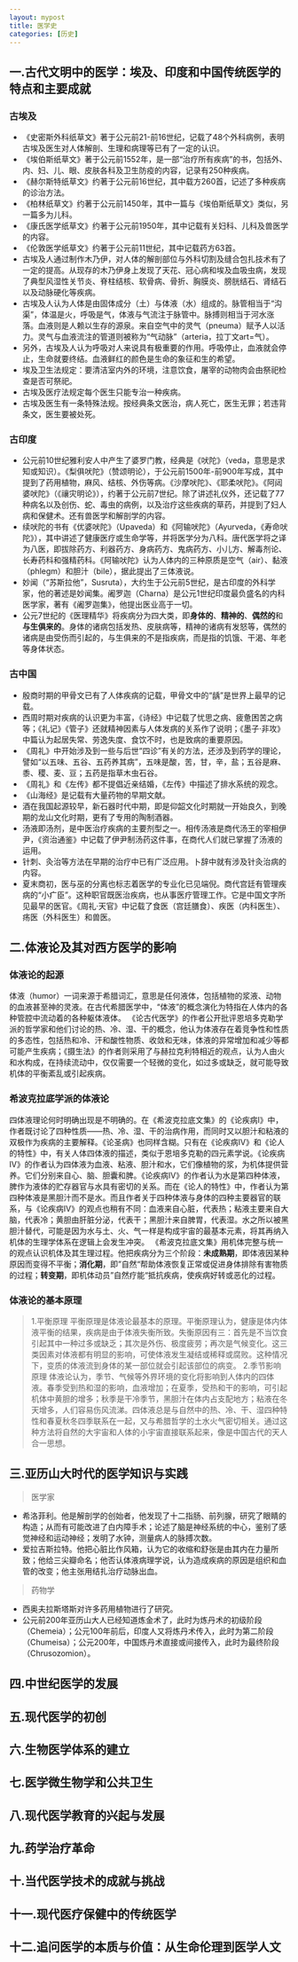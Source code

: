 ```yaml
---
layout: mypost
title: 医学史
categories: [历史]
---
```

## 一.古代文明中的医学：埃及、印度和中国传统医学的特点和主要成就
### 古埃及
- 《史密斯外科纸草文》著于公元前21-前16世纪，记载了48个外科病例，表明古埃及医生对人体解剖、生理和病理等已有了一定的认识。
- 《埃伯斯纸草文》著于公元前1552年，是一部“治疗所有疾病”的书，包括外、内、妇、儿、眼、皮肤各科及卫生防疫的内容，记录有250种疾病。
- 《赫尔斯特纸草文》约著于公元前16世纪，其中载方260首，记述了多种疾病的诊治方法。
- 《柏林纸草文》约著于公元前1450年，其中一篇与《埃伯斯纸草文》类似，另一篇多为儿科。
- 《康氏医学纸草文》约著于公元前1950年，其中记载有关妇科、儿科及兽医学的内容。
- 《伦敦医学纸草文》约著于公元前11世纪，其中记载药方63首。
- 古埃及人通过制作木乃伊，对人体的解剖部位与外科切割及缝合包扎技术有了一定的提高。从现存的木乃伊身上发现了天花、冠心病和埃及血吸虫病，发现了典型风湿性关节炎、脊柱结核、软骨病、骨折、胸膜炎、膀胱结石、肾结石以及动脉硬化等疾病。
- 古埃及人认为人体是由固体成分（土）与体液（水）组成的。脉管相当于“沟渠”，体温是火，呼吸是气，体液与气流注于脉管中。脉搏则相当于河水涨落。血液则是人赖以生存的源泉。来自空气中的灵气（pneuma）赋予人以活力。灵气与血液流注的管道则被称为“气动脉”（arteria，拉丁文art=气）。
- 另外，古埃及人认为呼吸对人来说具有极重要的作用。呼吸停止，血液就会停止，生命就要终结。血液鲜红的颜色是生命的象征和生的希望。
- 埃及卫生法规定：要清洁室内外的环境，注意饮食，屠宰的动物肉会由祭祀检查是否可祭祀。
- 古埃及医疗法规定每个医生只能专治一种疾病。
- 古埃及医生有一条特殊法规。按经典条文医治，病人死亡，医生无罪；若违背条文，医生要被处死。
### 古印度
- 公元前10世纪雅利安人中产生了婆罗门教，经典是《吠陀》（veda，意思是求知或知识）。《梨俱吠陀》（赞颂明论），于公元前1500年-前900年写成，其中提到了药用植物，麻风、结核、外伤等病。《沙摩吠陀》、《耶柔吠陀》。《阿闼婆吠陀》（《禳灾明论》），约著于公元前7世纪。除了讲述礼仪外，还记载了77种病名以及创伤、蛇、毒虫的病例，以及治疗这些疾病的草药，并提到了妇人病和保健术。还有兽医学和解剖学的内容。
- 续吠陀的书有《优婆吠陀》（Upaveda）和《阿输吠陀》（Ayurveda，《寿命吠陀》），其中讲述了健康医疗或生命学等，并将医学分为八科。唐代医学将之译为八医，即拔除药方、利器药方、身病药方、鬼病药方、小儿方、解毒剂论、长寿药科和强精药科。《阿输吠陀》认为人体内的三种原质是空气（air）、黏液（phlegm）和胆汁（bile），据此提出了三体液说。
- 妙闻（“苏斯拉他”，Susruta），大约生于公元前5世纪，是古印度的外科学家，他的著述是妙闻集。阇罗迦（Charna）是公元1世纪印度最负盛名的内科医学家，著有《阇罗迦集》，他提出医业高于一切。
- 公元7世纪的《医理精华》将疾病分为四大类，即**身体的**、**精神的**、**偶然的**和**与生俱来的**。身体的诸病包括发热、皮肤病等，精神的诸病有发怒等，偶然的诸病是由受伤而引起的，与生俱来的不是指疾病，而是指的饥饿、干渴、年老等身体状态。
### 古中国
- 殷商时期的甲骨文已有了人体疾病的记载，甲骨文中的“龋”是世界上最早的记载。
- 西周时期对疾病的认识更为丰富，《诗经》中记载了忧思之病、疲惫困苦之病等；《礼记》《管子》还就精神因素与人体发病的关系作了说明；《墨子·非攻》中篇认为起居失常、劳逸失度、食饮不时，也是致病的重要原因。
- 《周礼》中开始涉及到一些与后世“四诊”有关的方法，还涉及到药学的理论，譬如“以五味、五谷、五药养其病”，五味是酸，苦，甘，辛，盐；五谷是麻、黍、稷、麦、豆；五药是指草木虫石谷。
- 《周礼》和《左传》都不提倡近亲结婚，《左传》中描述了排水系统的观念。
- 《山海经》是记载有大量药物的早期文献。
- 酒在我国起源较早，新石器时代中期，即是仰韶文化时期就一开始良久，到晚期的龙山文化时期，更有了专用的陶制酒器。
- 汤液即汤剂，是中医治疗疾病的主要剂型之一。相传汤液是商代汤王的宰相伊尹，《资治通鉴》中记载了伊尹制汤药这件事，在商代人们就已掌握了汤液的运用。
- 针刺、灸治等方法在早期的治疗中已有广泛应用。卜辞中就有涉及针灸治病的内容。
- 夏末商初，医与巫的分离也标志着医学的专业化已见端倪。商代宫廷有管理疾病的“小疒臣”。这种职官既医治疾病，也从事医疗管理工作。它是中国文字所见最早的医官。《周礼·天官》中记载了食医（宫廷膳食）、疾医（内科医生）、疡医（外科医生）和兽医。
## 二.体液论及其对西方医学的影响
### 体液论的起源
  体液（humor）一词来源于希腊词汇，意思是任何液体，包括植物的浆液、动物的血液甚至神的灵液。在古代希腊医学中，“体液”的概念演化为特指在人体内的各种管腔中流动着的各种躯体液体。
  《论古代医学》的作者公开批评恩培多克勒学派的哲学家和他们讨论的热、冷、湿、干的概念，他认为体液存在着竞争性和性质的多态性，包括热和冷、汗和酸性物质、收敛和无味，体液的异常增加和减少等都可能产生疾病；《摄生法》的作者则采用了与赫拉克利特相近的观点，认为人由火和水构成，在持续流动中，仅仅需要一个轻微的变化，如过多或缺乏，就可能导致机体的平衡紊乱或引起疾病。
### 希波克拉底学派的体液论
  四体液理论何时明确出现是不明确的。在《希波克拉底文集》的《论疾病I》中，作者既讨论了四种性质——热、冷、湿、干的治病作用，而同时又以胆汁和粘液的双极作为疾病的主要解释。《论圣病》也同样含糊。只有在《论疾病IV》和《论人的特性》中，有关人体四体液的描述，类似于恩培多克勒的四元素学说。《论疾病IV》的作者认为四体液为血液、粘液、胆汁和水，它们像植物的浆，为机体提供营养。它们分别来自心、脑、胆囊和脾。《论疾病IV》的作者认为水是第四种体液，脾作为液体的贮存器官与水具有密切的关系。而在《论人的特性》中，作者认为第四种体液是黑胆汁而不是水。而且作者关于四种体液与身体的四种主要器官的联系，与《论疾病IV》的观点也稍有不同：血液来自心脏，代表热；粘液主要来自大脑，代表冷；黄胆由肝脏分泌，代表干；黑胆汁来自脾胃，代表湿。水之所以被黑胆汁替代，可能是因为水与土、火、气一样是构成宇宙的最基本元素，将其再纳入机体的生理学体系在逻辑上会发生冲突。
  《希波克拉底文集》用机体完整与统一的观点认识机体及其生理过程。他把疾病分为三个阶段：**未成熟期**，即体液因某种原因而变得不平衡；**消化期**，即”自然“帮助体液恢复正常或促进身体排除有害物质的过程；**转变期**，即机体动员”自然疗能“抵抗疾病，使疾病好转或恶化的过程。
### 体液论的基本原理
> 1.平衡原理
  平衡原理是体液论最基本的原理。平衡原理认为，健康是体内体液平衡的结果，疾病是由于体液失衡所致。失衡原因有三：首先是不当饮食引起其中一种过多或缺乏；其次是外伤、极度疲劳；再次是气候变化。这三类因素对体液都有明显的影响，可使体液发生凝结或稀释或腐败。这种情况下，变质的体液流到身体的某一部位就会引起该部位的病变。
> 2.季节影响原理
  体液论认为，季节、气候等外界环境的变化将影响到人体内的四体液。春季受到热和湿的影响，血液增加；在夏季，受热和干的影响，可引起机体中黄胆的增多；秋季是干冷季节，黑胆汁在体内占支配地方；粘液在冬天增多，人们容易伤风流涕。四体液总是与自然中的热、冷、干、湿四种特性和春夏秋冬四季联系在一起，又与希腊哲学的土水火气密切相关。通过这种方法将自然的大宇宙和人体的小宇宙直接联系起来，像是中国古代的天人合一思想。
## 三.亚历山大时代的医学知识与实践
> 医学家
- 希洛菲利。他是解剖学的创始者，他发现了十二指肠、前列腺，研究了眼睛的构造；从而有可能改进了白内障手术；论述了脑是神经系统的中心，鉴别了感觉神经和运动神经；发明了水钟，测量病人的脉搏次数。
- 爱拉吉斯拉特。他把心脏比作风箱，认为它的收缩和舒张是由其内在力量所致；他给三尖瓣命名；他否认体液病理学说，认为造成疾病的原因是组织和血管的改变；他主张用结扎治疗动脉出血。
> 药物学
- 西奥夫拉斯塔斯对许多药用植物进行了研究。
- 公元前200年亚历山大人已经知道炼金术了，此时为炼丹术的初级阶段（Chemeia）；公元100年前后，印度人又将炼丹术传入，此时为第二阶段（Chumeisa）；公元200年，中国炼丹术直接或间接传入，此时为最终阶段（Chrusozomion）。
## 四.中世纪医学的发展

## 五.现代医学的初创

## 六.生物医学体系的建立

## 七.医学微生物学和公共卫生

## 八.现代医学教育的兴起与发展

## 九.药学治疗革命

## 十.当代医学技术的成就与挑战

## 十一.现代医疗保健中的传统医学

## 十二.追问医学的本质与价值：从生命伦理到医学人文

